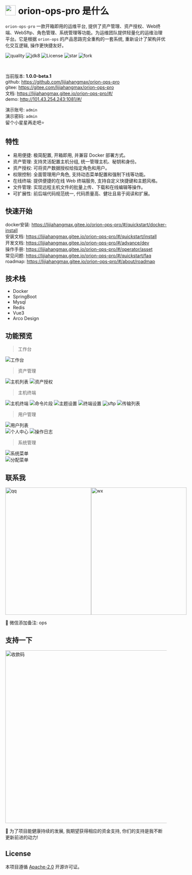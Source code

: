 <h1 style="display: flex; align-items: center;">
 <img style="margin-right: 8px;" src="./assert/logo.svg" width="32px" height="32px"/> orion-ops-pro 是什么
</h1>

`orion-ops-pro` 一款开箱即用的运维平台, 提供了资产管理、资产授权、Web终端、WebSftp、角色管理、系统管理等功能。为运维团队提供轻量化的运维治理平台。它是根据 `orion-ops`
的产品思路完全重构的一套系统, 重新设计了架构并优化交互逻辑, 操作更快捷友好。

<p style="text-align: left">
    <a target="_blank" style="text-decoration: none" href="https://app.codacy.com/gh/lijiahangmax/orion-ops-pro/dashboard?utm_source=gh&utm_medium=referral&utm_content=&utm_campaign=Badge_grade">
        <img src="https://app.codacy.com/project/badge/Grade/49eaab3a9a474af3b87e1d21ffec71c4" alt="quality"/>
    </a>
	<a target="_blank" style="text-decoration: none" href="https://www.oracle.com/java/technologies/javase/javase-jdk8-downloads.html">
		<img src="https://img.shields.io/badge/JDK-8+-green.svg" alt="jdk8"/>
	</a>
	<a target="_blank" style="text-decoration: none" href="https://www.apache.org/licenses/LICENSE-2.0">
		<img src="https://img.shields.io/github/license/lijiahangmax/orion-ops-pro" alt="License"/>
	</a>
	<a target="_blank" style="text-decoration: none" href="https://gitee.com/lijiahangmax/orion-ops-pro/stargazers">
		<img src="https://gitee.com/lijiahangmax/orion-ops-pro/badge/star.svg?theme=dark" alt="star"/>
	</a>
	<a target="_blank" style="text-decoration: none" href="https://gitee.com/lijiahangmax/orion-ops-pro/members">
		<img src="https://gitee.com/lijiahangmax/orion-ops-pro/badge/fork.svg?theme=dark" alt="fork"/>
	</a>		
	<!-- <a target="_blank" style="text-decoration: none" href="https://github.com/lijiahangmax/orion-ops-pro">
		<img src="https://img.shields.io/github/stars/lijiahangmax/orion-ops-pro.svg?style=social" alt="star"/>
	</a> -->	
</p>

<br/>  

当前版本: **1.0.0-beta.1**  
github: https://github.com/lijiahangmax/orion-ops-pro  
gitee: https://gitee.com/lijiahangmax/orion-ops-pro  
文档: https://lijiahangmax.gitee.io/orion-ops-pro/#/    
demo: http://101.43.254.243:1081/#/

演示账号: `admin`    
演示密码: `admin`  
留个小星星再走吧⭐

## 特性

* 易用便捷: 极简配置, 开箱即用, 并兼容 Docker 部署方式。
* 资产管理: 支持灵活配置主机分组, 统一管理主机、秘钥和身份。
* 资产授权: 可将资产数据授权给指定角色和用户。
* 权限控制: 全面管理用户角色, 支持动态菜单配置和强制下线等功能。
* 在线终端: 提供便捷的在线 Web 终端服务, 支持自定义快捷键和主题风格。
* 文件管理: 实现远程主机文件的批量上传、下载和在线编辑等操作。
* 可扩展性: 前后端代码规范统一, 代码质量高、健壮且易于阅读和扩展。

[comment]: <> (  FIXME * 批量操作: 支持远程主机批量执行命令 以及 批量执行上传文件)

[comment]: <> (  FIXME * 调度任务: 维护 cron 表达式, 定时执行主机命令)

[comment]: <> (  FIXME * 功能强大: 命令批量执行, 任务定时调度, 远程日志查看, 操作日志全记录等)

## 快速开始

docker安装: https://lijiahangmax.gitee.io/orion-ops-pro/#/quickstart/docker-install   
安装文档: https://lijiahangmax.gitee.io/orion-ops-pro/#/quickstart/install   
开发文档: https://lijiahangmax.gitee.io/orion-ops-pro/#/advance/dev   
操作手册: https://lijiahangmax.gitee.io/orion-ops-pro/#/operator/asset  
常见问题: https://lijiahangmax.gitee.io/orion-ops-pro/#/quickstart/faq  
roadmap: https://lijiahangmax.gitee.io/orion-ops-pro/#/about/roadmap

## 技术栈

* Docker
* SpringBoot
* Mysql
* Redis
* Vue3
* Arco Design

[//]: # ( fixme 免责声明 &#40;注意事项&#41; &#40;在使用平台之前, 请确保您已经了解并同意相关的使用协议和隐私政策。&#41; &#40;为了数据安全, 请定期备份数据和配置, 以防意外丢失或损坏。&#41;)

## 功能预览

> 工作台

![工作台](./assert/img/workplace.png "工作台")

> 资产管理

![主机列表](./assert/img/asset_host_list.png "主机列表")
![资产授权](./assert/img/asset_grant.png "资产授权")

> 主机终端

![主机终端](./assert/img/terminal_ssh.png "主机终端")
![命令片段](./assert/img/terminal_snippet.png "命令片段")
![主题设置](./assert/img/terminal_theme.png "主题设置")
![终端设置](./assert/img/terminal_setting.png "终端设置")
![sftp](./assert/img/terminal_sftp.png "sftp")
![传输列表](./assert/img/terminal_transfer.png "传输列表")

> 用户管理

![用户列表](./assert/img/user_list.png "用户列表")  
![个人中心](./assert/img/user_info.png "个人中心")
![操作日志](./assert/img/user_operator_log.png "操作日志")

> 系统管理

![系统菜单](./assert/img/system_menu.png "系统菜单")  
![分配菜单](./assert/img/user_grant_menu.png "分配菜单")

## 联系我

<div style="display: flex;">
  <img src="./assert/img/qq_group1.jpg" alt="qq" width="268px" height="398px"/>  
  <img src="./assert/img/wx.jpg" alt="wx" width="298px" height="398px"/>  
</div>

📧 微信添加备注: ops

## 支持一下

<img src="./assert/img/support_pay.jpg" alt="收款码" width="540px"/>  

🎁 为了项目能健康持续的发展, 我期望获得相应的资金支持, 你们的支持是我不断更新前进的动力!

## License

本项目遵循 [Apache-2.0](https://github.com/lijiahangmax/orion-ops-pro/blob/main/LICENSE) 开源许可证。  
